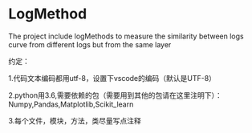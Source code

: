 # LogMethod
The project include logMethods to measure the similarity between logs curve from different logs but from the same layer 

约定：

1.代码文本编码都用utf-8，设置下vscode的编码（默认是UTF-8）


2.python用3.6,需要依赖的包（需要用到其他的包请在这里注明下）：
    Numpy,Pandas,Matplotlib,Scikit_learn



3.每个文件，模块，方法，类尽量写点注释

